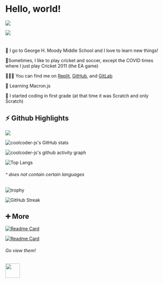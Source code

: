 # **Hello, world!** #
![](https://komarev.com/ghpvc/?username=FirewallStampede)

[![](https://img.shields.io/badge/Skyline-2021-blue)](https://skyline.github.com/coolcoder-js/2021)
#
🏫 I go to George H. Moody Middle School and I love to learn new things!

🏏Sometimes, I like to play cricket and soccer, except the COVID times where I just play Cricket 2011 (the EA game)

👨🏻‍💻 You can find me on [Replit](http://repl.it/@YashasShah), [GitHub](http://github.com/coolcoder-js), and [GitLab](https://gitlab.com/coolcoder-js)

🌱 Learning Macron.js

🤯 I started coding in first grade (at that time it was Scratch and only Scratch)

##

## **⚡ Github Highlights** ##

![](https://img.shields.io/badge/Role-Pro%20Software%20Dev-blue)

![coolcoder-js's GitHub stats](https://github-readme-stats.vercel.app/api?username=coolcoder-js&show_icons=true&theme=react)

![coolcoder-js's github activity graph](https://activity-graph.herokuapp.com/graph?username=coolcoder-js&theme=rogue)

![Top Langs](https://github-readme-stats.vercel.app/api/top-langs/?username=coolcoder-js&hide=html,css&layout=compact&theme=react)
###### ^ does not contain certain languages

###
###
![trophy](https://github-profile-trophy.vercel.app/?username=coolcoder-js&theme=nord)

![GitHub Streak](https://github-readme-streak-stats.herokuapp.com/?user=coolcoder-js&theme=react)

##

## **➕ More** ##
[![Readme Card](https://github-readme-stats.vercel.app/api/pin/?username=coolcoder-js&repo=Build-a-Better-README&theme=react)](https://github.com/YashasTheDev/Build-a-Better-README)

[![Readme Card](https://github-readme-stats.vercel.app/api/pin/?username=coolcoder-js&repo=Multiplayer-Chat&theme=react)](https://github.com/coolcoder-js/Multiplayer-Chat)
###### Go view them!

<img src="https://emojis.slackmojis.com/emojis/images/1531849430/4246/blob-sunglasses.gif?1531849430" width="45"/>
